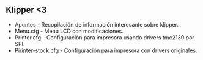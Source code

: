 ## Klipper <3

- Apuntes - Recopilación de información interesante sobre klipper.
- Menu.cfg - Menú LCD con modificaciones.
- Printer.cfg - Configuración para impresora usando drivers tmc2130 por SPI.
- Pirinter-stock.cfg - Configuración para impresora con drivers originales.

